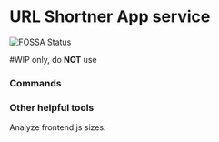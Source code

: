 # URL Shortner App service

[![FOSSA Status](https://app.fossa.com/api/projects/git%2Bgithub.com%2FRyandev%2Furlshortner.svg?type=shield)](https://app.fossa.com/projects/git%2Bgithub.com%2FRyandev%2Furlshortner?ref=badge_shield)

#WIP only, do **NOT** use

### Commands

### Other helpful tools

Analyze frontend js sizes:

```yarn add -D 'source-map-explorer' && yarn package && yarn run source-map-explorer dist/packages/frontend/exported/_next/static/chunks/*

```
